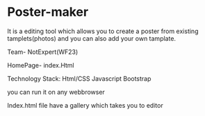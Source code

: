 # Poster-maker
It is a editing tool which allows you to create a poster from existing tamplets(photos) and you can also add your own tamplate.

Team- NotExpert(WF23)

HomePage- index.Html

Technology Stack:
  Html/CSS
  Javascript
  Bootstrap
  
you can run it on any webbrowser

Index.html file have a gallery which takes you to editor 



